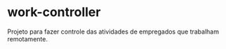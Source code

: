 # work-controller
Projeto para fazer controle das atividades de empregados que trabalham remotamente.
